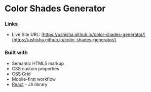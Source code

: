 # Color Shades Generator

### Links

- Live Site URL: [https://ushisha.github.io/color-shades-generator/](https://ushisha.github.io/color-shades-generator/)

### Built with

- Semantic HTML5 markup
- CSS custom properties
- CSS Grid
- Mobile-first workflow
- [React](https://reactjs.org/) - JS library
